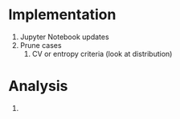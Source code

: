 # Implementation
1. Jupyter Notebook updates
1. Prune cases
   1. CV or entropy criteria (look at distribution)
   
# Analysis
1.
